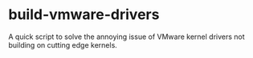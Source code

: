 # build-vmware-drivers
A quick script to solve the annoying issue of VMware kernel drivers not building on cutting edge kernels.
